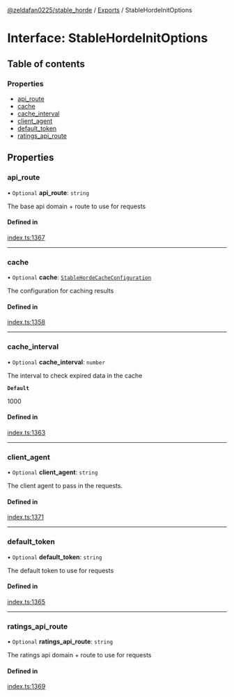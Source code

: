 [@zeldafan0225/stable_horde](../README.md) / [Exports](../modules.md) / StableHordeInitOptions

# Interface: StableHordeInitOptions

## Table of contents

### Properties

- [api\_route](StableHordeInitOptions.md#api_route)
- [cache](StableHordeInitOptions.md#cache)
- [cache\_interval](StableHordeInitOptions.md#cache_interval)
- [client\_agent](StableHordeInitOptions.md#client_agent)
- [default\_token](StableHordeInitOptions.md#default_token)
- [ratings\_api\_route](StableHordeInitOptions.md#ratings_api_route)

## Properties

### api\_route

• `Optional` **api\_route**: `string`

The base api domain + route to use for requests

#### Defined in

[index.ts:1367](https://github.com/MrlolDev/stable_horde/blob/07c9e41/index.ts#L1367)

___

### cache

• `Optional` **cache**: [`StableHordeCacheConfiguration`](StableHordeCacheConfiguration.md)

The configuration for caching results

#### Defined in

[index.ts:1358](https://github.com/MrlolDev/stable_horde/blob/07c9e41/index.ts#L1358)

___

### cache\_interval

• `Optional` **cache\_interval**: `number`

The interval to check expired data in the cache

**`Default`**

1000

#### Defined in

[index.ts:1363](https://github.com/MrlolDev/stable_horde/blob/07c9e41/index.ts#L1363)

___

### client\_agent

• `Optional` **client\_agent**: `string`

The client agent to pass in the requests.

#### Defined in

[index.ts:1371](https://github.com/MrlolDev/stable_horde/blob/07c9e41/index.ts#L1371)

___

### default\_token

• `Optional` **default\_token**: `string`

The default token to use for requests

#### Defined in

[index.ts:1365](https://github.com/MrlolDev/stable_horde/blob/07c9e41/index.ts#L1365)

___

### ratings\_api\_route

• `Optional` **ratings\_api\_route**: `string`

The ratings api domain + route to use for requests

#### Defined in

[index.ts:1369](https://github.com/MrlolDev/stable_horde/blob/07c9e41/index.ts#L1369)
